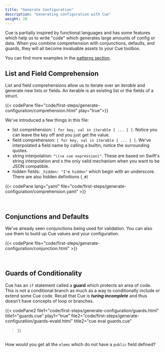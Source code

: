 ```yaml
---
title: "Generate Configuration"
description: "Generating configuration with Cue"
weight: 20
---
```


Cue is partially inspired by functional languages
and has some features which help us to write
"code" which generates large amounts of config or data.
When you combine comprehension with conjunctions, defaults, and guards,
they will all become invaluable assets to your Cue toolbox.

You can find more examples in the [patterns section](/patterns/).

## List and Field Comprehension

List and field comprehensions allow us to iterate over an _iterable_
and generate new lists or fields. An iterable is an existing list or the fields of a struct.

{{< codePane file="code/first-steps/generate-configuration/comprehension.html" play="true">}}

We've introduced a few things in this file:

- list comprehension: `[ for key, val in iterable { ... } ]`. Notice you can leave the key off and you just get the value.
- field comprehension: `[ for key, val in iterable { ... } ]`. We've interpolated a field name by calling a builtin, notice the surrounding quotes.
- string interpolation: `"\(<a cue expression)"`. These are based on Swift's string interpolation and s the only valid mechanism when you want to be JSON compatible.
- hidden fields: `_hidden: "I'm hidden"` which begin with an underscore. There are also hidden definitions (`_#`)

{{< codePane lang="yaml" file="code/first-steps/generate-configuration/comprehension.yaml" >}}


<br>

## Conjunctions and Defaults

We've already seen conjunctions being used for validation.
You can also use them to build up Cue values and your configuration.

{{< codePane file="code/first-steps/generate-configuration/conjunction.html" >}}

<br>

## Guards of Conditionality

Cue has an `if` statement called a __guard__ which protects an area of code.
This is not a conditional branch as much as a way to conditionally include or extend some Cue code.
Recall that Cue is *__turing incomplete__* and thus doesn't have concepts of loop or branches.

{{< codePane2
  file1="code/first-steps/generate-configuration/guards.html" title1="guards.cue" play1="true"
  file2="code/first-steps/generate-configuration/guards-evald.html" title2="cue eval guards.cue"
>}}

```sh

```


How would you get all the `elems` which do _not_ have a `public` field defined?
